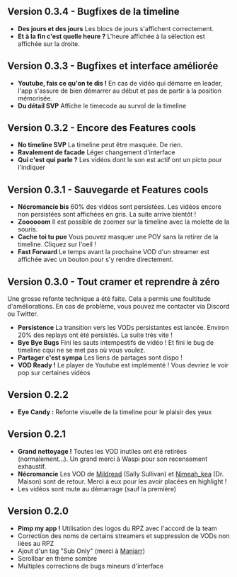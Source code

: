 ## Version 0.3.4 - Bugfixes de la timeline
- **Des jours et des jours** Les blocs de jours s'affichent correctement.
- **Et à la fin c'est quelle heure ?** L'heure affichée à la sélection est affichée sur la droite.
 
## Version 0.3.3 - Bugfixes et interface améliorée
- **Youtube, fais ce qu'on te dis !** En cas de vidéo qui démarre en leader, l'app s'assure de bien démarrer au début et pas de partir à la position mémorisée.
- **Du détail SVP** Affiche le timecode au survol de la timeline

## Version 0.3.2 - Encore des Features cools
- **No timeline SVP** La timeline peut être masquée. De rien.
- **Ravalement de facade** Léger changement d'interface  
- **Qui c'est qui parle ?** Les vidéos dont le son est actif ont un picto pour l'indiquer

## Version 0.3.1 - Sauvegarde et Features cools 
- **Nécromancie bis** 60% des vidéos sont persistées. Les vidéos encore non persistées sont affichées en gris. La suite arrive bientôt !
- **Zoooooom** Il est possible de zoomer sur la timeline avec la molette de la souris.
- **Cache toi tu pue** Vous pouvez masquer une POV sans la retirer de la timeline. Cliquez sur l'oeil !
- **Fast Forward** Le temps avant la prochaine VOD d'un streamer est affichée avec un bouton pour s'y rendre directement.

## Version 0.3.0 - Tout cramer et reprendre à zéro
Une grosse refonte technique a été faite.
Cela a permis une foultitude d'améliorations.
En cas de problème, vous pouvez me contacter via Discord ou Twitter.
- **Persistence** La transition vers les VODs persistantes est lancée. Environ 20% des replays ont été persistés. La suite très vite !
- **Bye Bye Bugs** Fini les sauts intempestifs de vidéo ! Et fini le bug de timeline cqui ne se met pas où vous voulez.
- **Partager c'est sympa** Les liens de partages sont dispo !
- **VOD Ready !** Le player de Youtube est implémenté ! Vous devriez le voir pop sur certaines vidéos 

## Version 0.2.2
- **Eye Candy :** Refonte visuelle de la timeline pour le plaisir des yeux 

## Version 0.2.1
- **Grand nettoyage !** Toutes les VOD inutiles ont été retirées (normalement...). Un grand merci à Waspi pour son recensement exhaustif.
- **Nécromancie** Les VOD de [Mildread](https://www.twitch.tv/mildread) (Sally Sullivan) et [Nimeah_kea](https://www.twitch.tv/nimeah) (Dr. Maison) sont de retour. Merci à eux pour les avoir placées en highlight !
- Les vidéos sont mute au démarrage (sauf la première)

## Version 0.2.0
- **Pimp my app !** Utilisation des logos du RPZ avec l'accord de la team
- Correction des noms de certains streamers et suppression de VODs non liées au RPZ
- Ajout d'un tag "Sub Only" (merci à [Maniarr](https://github.com/Maniarr))
- Scrollbar en thème sombre
- Multiples corrections de bugs mineurs d'interface

